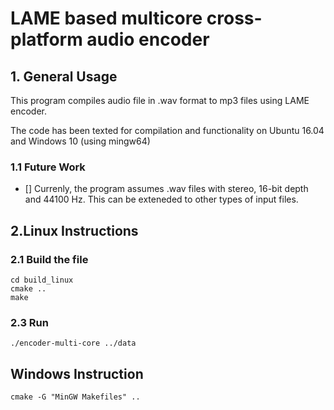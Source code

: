 # LAME based multicore cross-platform audio encoder

## 1. General Usage

This program compiles audio file in .wav format to mp3 files using LAME encoder. 

The code has been texted for compilation and functionality on Ubuntu 16.04 and Windows 10 (using mingw64)

### 1.1 Future Work
- [] Currenly, the program assumes .wav files with stereo, 16-bit depth and 44100 Hz. This can be exteneded to other types of input files.

## 2.Linux Instructions

### 2.1 Build the file
```
cd build_linux
cmake ..
make
```
### 2.3 Run
```
./encoder-multi-core ../data
```

## Windows Instruction
```
cmake -G "MinGW Makefiles" ..
```

